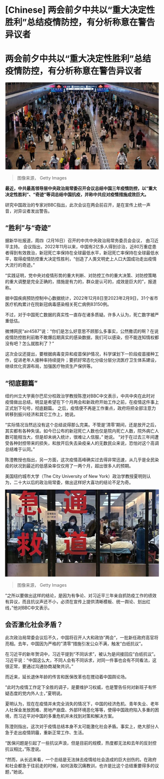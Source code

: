 # [Chinese] 两会前夕中共以“重大决定性胜利”总结疫情防控，有分析称意在警告异议者

#  两会前夕中共以“重大决定性胜利”总结疫情防控，有分析称意在警告异议者


![中国](_128646567_gettyimages-1457928334-1.jpg)

> 图像来源，  Getty Images

**最近，中共最高领导层中央政治局常委召开会议总结中国三年疫情防控，以“重大决定性胜利”、“奇迹”等词总结中国抗疫，并称中共应对疫情措施成效巨大。**

研究中国政治的专家对BBC指出，此次会议在两会前召开，是在宣传上统一声音，对异议者发出警告。

##  “胜利”与“奇迹”

据新华社报道，周四（2月16日）召开的中共中央政治局常务委员会会议， 由习近平主持。 会议指出，2022年11月以来，中国有2亿多人得到诊治，近80万重症患者得到有效救治，新冠死亡率保持在全球最低水平，新冠死亡率保持在全球最低水平，取得疫情防控重大决定性胜利，“创造了人类文明史上人口大国成功走出疫情大流行的奇迹。”

“实践证明，党中央对疫情形势的重大判断、对防控工作的重大决策、对防控策略的重大调整是完全正确的，措施是有力的，群众是认可的，成效是巨大的”，报道称。

据中国疾病预防控制中心数据统计，2022年12月8日至2023年2月9日，31个省市医疗机构累计在院新冠病毒感染相关死亡病例83150例。

不过，对于中国死亡数据的真实性一直存在诸多质疑。许多人认为，死亡数字被严重低估。

微博网民“air4587”说：“你们是怎么好意思不顾那么多事实，公然撒谎的啊？在说疫情防控胜利前敢不敢爆后期真实的感染数据，我们可以感染，但不能连知情权都没有吧？怎么就胜利了？”

这次会议还提出，要根据病毒变异和疫苗保护情况，科学谋划下一阶段疫苗接种工作，促进老年人接种率持续提升；要抓好常态化分级分层分流医疗卫生体系建设，继续优化资源布局，加强医疗物资生产保供等。

##  “彻底翻篇”

纽约州立大学奥尔巴尼分校政治学教授陈澄对BBC中文表示，中共中央在此时对疫情做出总结，明显是希望在下个月两会和新政府开始工作之前，在疫情这件事上正式划下句号，彻底翻篇。 之后，疫情便不再是工作重点，政府将把全部注意力转移到振兴经济和其它工作上，她说。

“实际情况当然远没有这个总结说得那么完美。不管是‘清零’期间，还是放开之后，其实都有各种失误。如今已公布的新冠死亡人数也仅是院内死亡人数，院外病亡人数可能相当大，但是却未纳入统计，很难让人信服，” 她说。 “对于在过去三年间遭受各种封控带来的损失，和放开后失去染疫亲人的无数民众来说，恐怕对这个高调总结难于认同。”

陈澄教授也指出，另一方面，这次疫情高峰确实过去得非常迅速，从几乎是全民染疫的状况到最近的低感染率仅仅用了一两个月，超出很多人的预期。

美国纽约城市大学（The City University of New York）政治学教授夏明则认为，二十大以后的政治局常委，做出这样好大喜功的结论不足为奇。

![中国](_128646569_gettyimages-1457795865-1.jpg)

> 图像来源，  Getty Images

“之所以要做出这样的结论，是因为有争论、对习近平三年亲自抓防疫工作的绩效有异议，而且抗议声还不小，必须在宣传上提供清晰模板、统一舆论、划出红线，”他对BBC中文表示。

##  会否激化社会矛盾？

此次政治局常委会议后不久，中国将召开人大和政协”两会“，一批新任政府高官将亮相。去年，中国因为严格的”清零“措施引发公众不满，触发“白纸抗议”。

在习近平的新年贺词中，习近平提到“不同诉求”，被认为是间接回应“白纸抗议”。习近平说：“中国这么大，不同人会有不同诉求，对同一件事也会有不同看法，这很正常，要通过沟通协商凝聚共识。”

而近来，延长退休年龄的传言和医保改革也在搅动着中国舆论场。

“此时为疫情工作定下全胜的调子，是要维护习权威，也是警告任何对新班子有怀疑态度的党内外人士，”夏明说。


夏明认为，现在在疫情并未完全消失的情况下，中国的经济危机、青年失业、老年人社保金发放困难、房地产崩盘、外部环境恶化等等，使得中国政府陷入多重的困境，而习近平对中国的多重危机并未找到对策和解决方案。

陈澄则指出，这次对于疫情总结本身不太可能激化社会矛盾。事实上，绝大部分人急于走出疫情阴霾，重新正常工作、生活。

“医保问题是引起了一些抗议声浪，但是目前的规模，热度都无法和去年的反封控抗议相比，”陈澄说。

“然而，从长远来看，一个总结是无法抹去疫情给社会造成的巨大创伤的。在政府和社会都急于往前走的时候，如何汲取沉痛教训，也许是比这个总结重要得多的议题，”她说。


